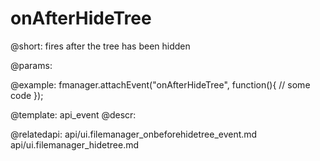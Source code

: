 onAfterHideTree
=============

@short:
	fires after the tree has been hidden 

@params:


@example:
fmanager.attachEvent("onAfterHideTree", function(){
	// some code
});

@template:	api_event
@descr:

@relatedapi: 
api/ui.filemanager_onbeforehidetree_event.md
api/ui.filemanager_hidetree.md